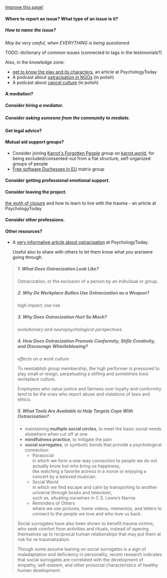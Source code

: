 [Improve this page!](https://github.com/OneWomanLess/OneWomanLess.github.io/edit/main/get-help.md)

#### Where to report an issue? What type of an issue is it?

##### How to name the issue? 
  
_May be very useful, when EVERYTHING is being questioned._

TODO: dictionary of common issues (connected to tags in the testimonials?)

Also, in the knowledge zone:
- [get to know the play and its characters](https://www.psychologytoday.com/us/blog/bully-wise/202105/workplace-bullying-is-a-play-meet-the-6-characters), an article at PsychologyToday
- A podcast about [ostracisation in NGOs](https://audycje.tokfm.pl/podcast/139038,Ostracyzm-brzydki-spadek-po-pieknej-idei) (in polish)
- A podcast about [cancel culture](https://audycje.tokfm.pl/podcast/151698,Kultura-uniewazniania-nie-jest-niczym-nowym-O-zjawisku-z-prof-Bilewiczem) (in polish)

#### A mediation?

##### Consider hiring a mediator.
##### Consider asking someone from the community to mediate.

#### Get legal advice?

#### Mutual aid support groups?
* Consider joining [Karrot's Forgotten People](https://karrot.world/#/group/551) group on [karrot.world](https://karrot.world), for being excluded/consented-out from a flat structure, self-organized groups of people
* [Free software Duchesses in EU](https://matrix.to/#/#free-software-duchesses-eu:matrix.org) matrix group

#### Consider getting professional emotional support.

#### Consider leaving the project.
  [the myth of closure](https://www.psychologytoday.com/us/blog/bully-wise/202212/the-myth-of-closure-navigating-through-workplace-abuse) and how to learn to live with the trauma - an article at PsychologyToday

#### Consider other professions.

#### Other resources?

* A [very informative article about ostracisation](https://www.psychologytoday.com/us/blog/bully-wise/202007/the-pain-of-ostracization-the-bullys-silent-weapon) at PsychologyToday.

  Useful also to share with others to let them know what you are/were going through.

> ##### 1. What Does Ostracization Look Like?
>  Ostracization, or the exclusion of a person by an individual or group.
>
> ##### 2. Why Do Workplace Bullies Use Ostracization as a Weapon?
>  _high impact, low risk_
>
> ##### 3. Why Does Ostracization Hurt So Much?
>  _evolutionary and neuropsychological perspectives_
>
> ##### 4. How Does Ostracization Promote Conformity, Stifle Creativity, and Discourage Whistleblowing?
>
> _effects on a work culture_
> 
>  To reestablish group membership, the high performer is pressured to play small or resign, perpetuating a stifling and sometimes toxic workplace culture.
>  
>  Employees who value justice and fairness over loyalty and conformity tend to be the ones who report abuse and violations of laws and ethics.
>  
> ##### 5. What Tools Are Available to Help Targets Cope With Ostracization?
>
>   - maintaining **multiple social circles**, to meet the basic social needs elsewhere when cut off at one
>   - **mindfulness practice**, to mitigate the pain
>   - **social surrogates**, or symbolic bonds that provide a psychological connection:
>     - Parasocial \
>       in which we form a one-way connection to people we do not actually know but who bring us happiness, \
>       like watching a favorite actress in a movie or enjoying a concert by a beloved musician. 
>     - Social World \
>       in which we find escape and calm by transporting to another universe through books and television, \
>       such as, situating ourselves in C.S. Lewis’s Narnia
>     - Reminders of Others \
>       where we use pictures, home videos, mementos, and letters to connect to the people we love and who love us back.
>       
>  Social surrogates have also been shown to benefit trauma victims, who seek comfort from activities and rituals, instead of opening themselves up to reciprocal human relationships that may put them at risk for re-traumatization.
>  
>  Though some assume leaning on social surrogates is a sign of maladaptation and deficiency in personality, recent research indicates that social surrogates are correlated with the development of empathy, self-esteem, and other prosocial characteristics of healthy human development.


